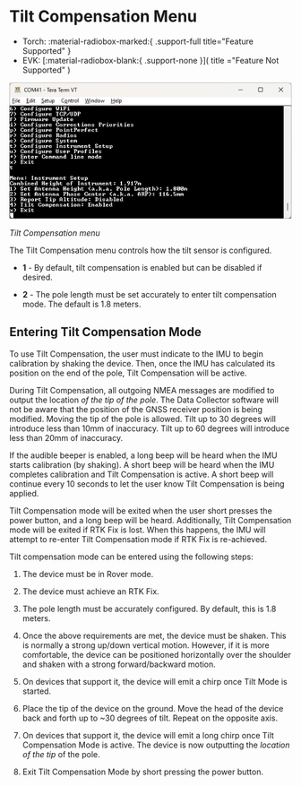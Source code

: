 # Tilt Compensation Menu

<!--
Compatibility Icons
====================================================================================

:material-radiobox-marked:{ .support-full title="Feature Supported" }
:material-radiobox-indeterminate-variant:{ .support-partial title="Feature Partially Supported" }
:material-radiobox-blank:{ .support-none title="Feature Not Supported" }
-->

<div class="grid cards fill" markdown>

- Torch: :material-radiobox-marked:{ .support-full title="Feature Supported" }
- EVK: [:material-radiobox-blank:{ .support-none }]( title ="Feature Not Supported" )

</div>

![Tilt Compensation menu](<img/Terminal/SparkFun RTK Everywhere - Tilt Menu.png>)

*Tilt Compensation menu*

The Tilt Compensation menu controls how the tilt sensor is configured.

* **1** - By default, tilt compensation is enabled but can be disabled if desired.

* **2** - The pole length must be set accurately to enter tilt compensation mode. The default is 1.8 meters.

## Entering Tilt Compensation Mode

To use Tilt Compensation, the user must indicate to the IMU to begin calibration by shaking the device. Then, once the IMU has calculated its position on the end of the pole, Tilt Compensation will be active.

During Tilt Compensation, all outgoing NMEA messages are modified to output the location *of the tip of the pole*. The Data Collector software will not be aware that the position of the GNSS receiver position is being modified. Moving the tip of the pole is allowed. Tilt up to 30 degrees will introduce less than 10mm of inaccuracy. Tilt up to 60 degrees will introduce less than 20mm of inaccuracy.

If the audible beeper is enabled, a long beep will be heard when the IMU starts calibration (by shaking). A short beep will be heard when the IMU completes calibration and Tilt Compensation is active. A short beep will continue every 10 seconds to let the user know Tilt Compensation is being applied.

Tilt Compensation mode will be exited when the user short presses the power button, and a long beep will be heard. Additionally, Tilt Compensation mode will be exited if RTK Fix is lost. When this happens, the IMU will attempt to re-enter Tilt Compensation mode if RTK Fix is re-achieved.

Tilt compensation mode can be entered using the following steps:

1) The device must be in Rover mode.

2) The device must achieve an RTK Fix.

3) The pole length must be accurately configured. By default, this is 1.8 meters.

4) Once the above requirements are met, the device must be shaken. This is normally a strong up/down vertical motion. However, if it is more comfortable, the device can be positioned horizontally over the shoulder and shaken with a strong forward/backward motion.

5) On devices that support it, the device will emit a chirp once Tilt Mode is started.

6) Place the tip of the device on the ground. Move the head of the device back and forth up to ~30 degrees of tilt. Repeat on the opposite axis.

7) On devices that support it, the device will emit a long chirp once Tilt Compensation Mode is active. The device is now outputting the *location of the tip* of the pole.

8) Exit Tilt Compensation Mode by short pressing the power button.
